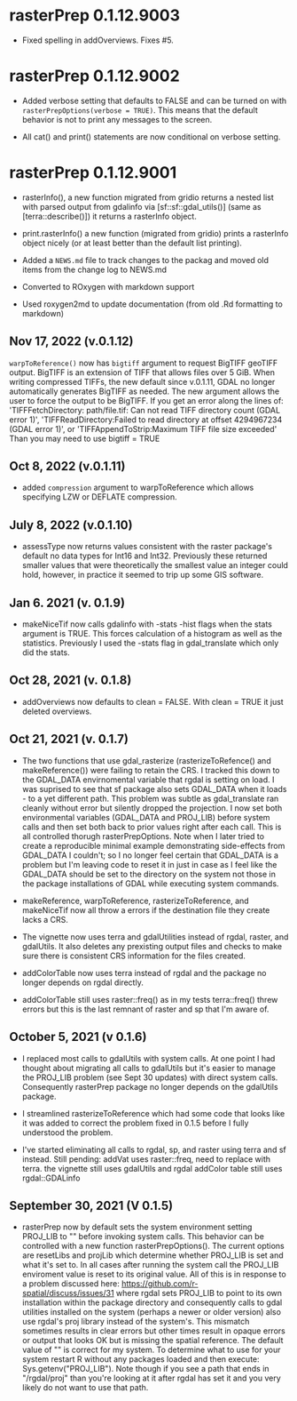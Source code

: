 # rasterPrep 0.1.12.9003

* Fixed spelling in addOverviews. Fixes #5.

# rasterPrep 0.1.12.9002

* Added verbose setting that defaults to FALSE and can be turned on with `rasterPrepOptions(verbose = TRUE)`.  This means that the default behavior is 
not to print any messages to the screen.

* All cat() and print() statements are now conditional on verbose setting.

# rasterPrep 0.1.12.9001

* rasterInfo(), a new function migrated from gridio returns a nested list with
parsed output from gdalinfo via [sf::sf::gdal_utils()] 
(same as [terra::describe()]) it returns a rasterInfo object.

* print.rasterInfo() a new function (migrated from gridio) prints a rasterInfo
object nicely (or at least better than the default list printing).

* Added a `NEWS.md` file to track changes to the packag and moved old items from
the change log to NEWS.md

* Converted to ROxygen with markdown support

* Used roxygen2md to update documentation (from old .Rd formatting to markdown)


## Nov 17, 2022 (v.0.1.12) 
`warpToReference()` now has `bigtiff` argument to request BigTIFF geoTIFF 
output. BigTIFF is an extension of TIFF that allows files 
over 5 GiB. When writing compressed TIFFs, the new default since v.0.1.11, 
GDAL no longer automatically generates BigTIFF as needed. The new argument 
allows the user to force the output to be BigTIFF. If you get an error along 
the lines of:
'TIFFFetchDirectory:  path/file.tif: Can not read TIFF directory count 
(GDAL error 1)', 
'TIFFReadDirectory:Failed to read directory at offset 4294967234 
(GDAL error 1)', or
 'TIFFAppendToStrip:Maximum TIFF file size exceeded'  
Than you may need to use bigtiff = TRUE

## Oct 8, 2022 (v.0.1.11) 

* added `compression` argument to warpToReference which allows specifying LZW 
or DEFLATE compression.

## July 8, 2022 (v.0.1.10) 

* assessType now returns values consistent with the raster package's default no data types for Int16 and Int32. Previously these returned smaller values that were theoretically the smallest value an integer could hold, however, in practice it seemed to trip up some GIS software.

## Jan 6. 2021 (v. 0.1.9) 
* makeNiceTif now calls gdalinfo with -stats -hist flags when the stats argument 
is TRUE. This forces calculation of a histogram as well as the statistics. 
Previously I used the -stats flag in gdal_translate which only did the stats.

## Oct 28, 2021 (v. 0.1.8)

* addOverviews now defaults to clean = FALSE. With clean = TRUE it just deleted overviews.

## Oct 21, 2021 (v. 0.1.7)

* The two functions that use gdal_rasterize (rasterizeToRefence() and makeReference()) were failing to retain the CRS. I tracked this down to the GDAL_DATA envirnomental variable that rgdal is setting on load.  I was suprised to see that sf package also sets GDAL_DATA when it loads - to a yet different path. This problem was subtle as gdal_translate ran cleanly without error but silently dropped the projection. I now set both environmental variables (GDAL_DATA and PROJ_LIB) before system calls and then set both back to prior values right after each call.  This is all controlled thorugh rasterPrepOptions.  Note when I later tried to create a reproducible minimal example demonstrating side-effects from GDAL_DATA I couldn't; so I no longer feel certain that GDAL_DATA is a problem but I'm leaving code to reset it in just in case as I feel like the GDAL_DATA should be set to the directory on the system not those in the package installations of GDAL while executing system commands.

* makeReference, warpToReference, rasterizeToReference, and makeNiceTif now all
throw a errors if the destination file they create lacks a CRS.  

* The vignette now uses terra and gdalUtilities instead of rgdal, raster, and 
gdalUtils. It also deletes any prexisting output files and checks to make sure
there is consistent CRS information for the files created.

* addColorTable now uses terra instead of rgdal and the package no longer 
depends on rgdal directly.

* addColorTable still uses raster::freq() as in my tests terra::freq() threw
errors but this is the last remnant of raster and sp that I'm aware of.
  

## October 5, 2021 (v 0.1.6)

* I replaced most calls to gdalUtils with system calls.  At one point I had 
thought about migrating all calls to gdalUtils but it's easier to manage the PROJ_LIB problem (see Sept 30 updates) with direct system calls. Consequently rasterPrep package no longer depends on the gdalUtils package. 

* I streamlined rasterizeToReference which had some code that looks like it was
added to correct the problem fixed in 0.1.5 before I fully understood the problem.

* I've started eliminating all calls to rgdal, sp, and raster using terra and sf instead. Still pending:
  addVat uses raster::freq, need to replace with terra.
  the vignette still uses gdalUtils and rgdal 
  addColor table still uses rgdal::GDALinfo

## September 30, 2021 (V 0.1.5)

* rasterPrep now by default sets the system environment setting  PROJ_LIB to  "" before invoking system calls. This behavior can be controlled with a new function rasterPrepOptions(). The current options are resetLibs and projLib which determine whether PROJ_LIB is set and what it's set to.  In all cases after running the system call the PROJ_LIB enviroment value is reset to its original value. All of this is in response to a problem discussed here:  https://github.com/r-spatial/discuss/issues/31 where rgdal sets PROJ_LIB to point to its own installation within the package directory and consequently calls to gdal utilities installed on the system (perhaps a newer or older version) also use rgdal's proj library instead of the system's.  This mismatch sometimes results in clear errors but other times result in opaque errors or output that looks OK but is missing the spatial reference. The default value of "" is correct for my system. To determine what to use for your system restart R without any packages loaded and then execute: Sys.getenv("PROJ_LIB").  Note though if you see a path that ends in "/rgdal/proj" than you're looking at it after
rgdal has set it and you very likely do not want to use that path. 



